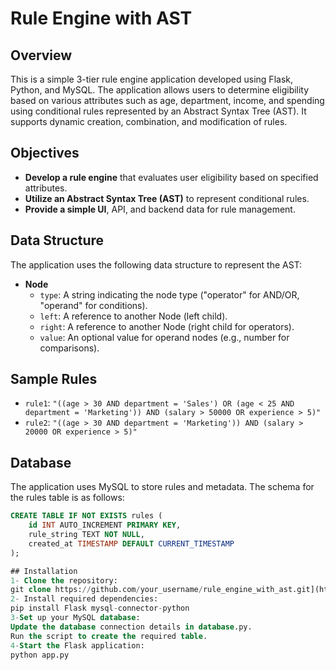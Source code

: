 # Rule Engine with AST

## Overview

This is a simple 3-tier rule engine application developed using Flask, Python, and MySQL. The application allows users to determine eligibility based on various attributes such as age, department, income, and spending using conditional rules represented by an Abstract Syntax Tree (AST). It supports dynamic creation, combination, and modification of rules.

## Objectives

- **Develop a rule engine** that evaluates user eligibility based on specified attributes.
- **Utilize an Abstract Syntax Tree (AST)** to represent conditional rules.
- **Provide a simple UI**, API, and backend data for rule management.

## Data Structure

The application uses the following data structure to represent the AST:

- **Node**
  - `type`: A string indicating the node type ("operator" for AND/OR, "operand" for conditions).
  - `left`: A reference to another Node (left child).
  - `right`: A reference to another Node (right child for operators).
  - `value`: An optional value for operand nodes (e.g., number for comparisons).

## Sample Rules

- `rule1`: `"((age > 30 AND department = 'Sales') OR (age < 25 AND department = 'Marketing')) AND (salary > 50000 OR experience > 5)"`
- `rule2`: `"((age > 30 AND department = 'Marketing')) AND (salary > 20000 OR experience > 5)"`

## Database

The application uses MySQL to store rules and metadata. The schema for the rules table is as follows:

```sql
CREATE TABLE IF NOT EXISTS rules (
    id INT AUTO_INCREMENT PRIMARY KEY,
    rule_string TEXT NOT NULL,
    created_at TIMESTAMP DEFAULT CURRENT_TIMESTAMP
);

## Installation
1- Clone the repository:
git clone https://github.com/your_username/rule_engine_with_ast.git](https://github.com/neerajkumar458/RuleEngineAST.git
2- Install required dependencies:
pip install Flask mysql-connector-python
3-Set up your MySQL database:
Update the database connection details in database.py.
Run the script to create the required table.
4-Start the Flask application:
python app.py


